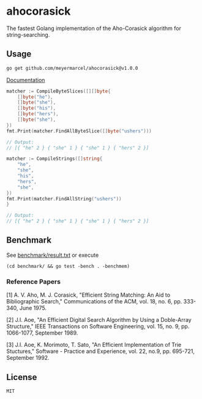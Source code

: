# ahocorasick

The fastest Golang implementation of the Aho-Corasick algorithm for string-searching.

## Usage

```bash
go get github.com/meyermarcel/ahocorasick@v1.0.0
```

[Documentation](https://godoc.org/github.com/meyermarcel/ahocorasick)

```go
matcher := CompileByteSlices([][]byte{
	[]byte("he"),
	[]byte("she"),
	[]byte("his"),
	[]byte("hers"),
	[]byte("she"),
})
fmt.Print(matcher.FindAllByteSlice([]byte("ushers")))

// Output:
// [{ "he" 2 } { "she" 1 } { "she" 1 } { "hers" 2 }]
```

```go
matcher := CompileStrings([]string{
	"he",
	"she",
	"his",
	"hers",
	"she",
})
fmt.Print(matcher.FindAllString("ushers"))
}

// Output:
// [{ "he" 2 } { "she" 1 } { "she" 1 } { "hers" 2 }]
```

## Benchmark

See [benchmark/result.txt](benchmark/result.txt) or execute

```
(cd benchmark/ && go test -bench . -benchmem)
```

### Reference Papers

[1] A. V. Aho, M. J. Corasick, "Efficient String Matching: An Aid to Bibliographic Search," Communications of the ACM, vol. 18, no. 6, pp. 333-340, June 1975.

[2] J.I. Aoe, "An Efficient Digital Search Algorithm by Using a Doble-Array Structure," IEEE Transactions on Software Engineering, vol. 15, no. 9, pp. 1066-1077, September 1989.

[3] J.I. Aoe, K. Morimoto, T. Sato, "An Efficient Implementation of Trie Stuctures," Software - Practice and Experience, vol. 22, no.9, pp. 695-721, September 1992.

## License

`MIT`
